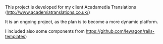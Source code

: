 This project is developed for my client Acadamedia Translations (http://www.academiatranslations.co.uk/)

It is an ongoing project, as the plan is to become a more dynamic platform.

I included also some components from https://github.com/lewagon/rails-templates)  

